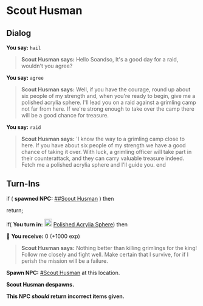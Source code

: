 # Scout Husman
## Dialog

**You say:** `hail`



>**Scout Husman says:** Hello Soandso, It's a good day for a raid, wouldn't you agree?

**You say:** `agree`



>**Scout Husman says:** Well, if you have the courage, round up about six people of my strength and, when you're ready to begin, give me a polished acrylia sphere. I'll lead you on a raid against a grimling camp not far from here. If we're strong enough to take over the camp there will be a good chance for treasure.

**You say:** `raid`



>**Scout Husman says:** 'I know the way to a grimling camp close to here. If you have about six people of my strength we have a good chance of taking it over. With luck, a grimling officer will take part in their counterattack, and they can carry valuable treasure indeed. Fetch me a polished acrylia sphere and I'll guide you.
end

## Turn-Ins

if ( **spawned NPC:**  [\#\#Scout Husman](/npc/167679) ) then 


return;







if( **You turn in:** <img style="background:url(/static/icons/blank_slot.gif);width:20px;height:20px;" src="/static/icons/item_734.png" alt="" /> <a
                                href="/item/3681" data-url="3681" class="tooltip-link link">Polished Acrylia Sphere</a>) then 


 &#127873; **You receive:** 0 (+1000 exp)

 


>**Scout Husman says:** Nothing better than killing grimlings for the king! Follow me closely and fight well. Make certain that I survive, for if I perish the mission will be a failure.


**Spawn NPC:**  [\#Scout Husman](/npc/167034) at this location.


**Scout Husman despawns.**

**This NPC *should* return incorrect items given.**
